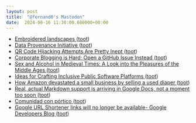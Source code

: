 ```yaml
---
layout: post
title:  "@fernand0's Mastodon"
date:  2024-08-16 11:30:00.680000+00:00
---
```

*  [Embroidered landscapes ](https://flowingdata.com/2024/07/29/embroidered-landscapes) ([toot](https://mastodon.social/@fernand0/112971468025298519))
*  [Data Provenance Initiative ](https://www.dataprovenance.org/consent-in-crisis-pape) ([toot](https://mastodon.social/@fernand0/112971294080466981))
*  [QR Code Hijacking Attempts Are Pretty Inept ](https://shkspr.mobi/blog/2024/07/qr-code-hijacking-attempts-are-pretty-inept) ([toot](https://mastodon.social/@fernand0/112970965476768973))
*  [Corporate Blogging is Hard; Open a GitHub Issue Instead ](https://shkspr.mobi/blog/2024/07/corporate-blogging-is-hard-open-a-github-issue-instead) ([toot](https://mastodon.social/@fernand0/112970786256208732))
*  [Sex and Alcohol in Medieval Times: A Look into the Pleasures of the Middle Ages ](https://www.openculture.com/2024/07/sex-and-alcohol-in-medieval-times-a-look-into-the-pleasures-of-the-middle-ages.htm) ([toot](https://mastodon.social/@fernand0/112970502740134506))
*  [Ideas for Crafting Inclusive Public Software Platforms ](https://www.infoq.com/news/2024/08/inclusive-software-platfoms) ([toot](https://mastodon.social/@fernand0/112969789720650297))
*  [How Amazon devastated a small business by selling a used diaper ](https://www.independent.co.uk/life-style/amazon-sold-used-diaper-small-business-b2580802.htm) ([toot](https://mastodon.social/@fernand0/112969091450378265))
*  [Real, actual Markdown support is arriving in Google Docs, not a moment too soon ](https://arstechnica.com/gadgets/2024/07/real-actual-markdown-support-is-arriving-in-google-docs-not-a-moment-too-soon) ([toot](https://mastodon.social/@fernand0/112967130211446779))
*  [Comunidad con pórtico ](https://avecesunafoto.wordpress.com/2024/08/15/comunidad-con-portico) ([toot](https://mastodon.social/@fernand0/112967066791311783))
*  [Google URL Shortener links will no longer be available- Google Developers Blog ](https://developers.googleblog.com/en/google-url-shortener-links-will-no-longer-be-available) ([toot](https://mastodon.social/@fernand0/112966897073901051))
